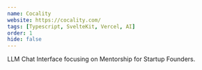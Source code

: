 ```yaml
---
name: Cocality
website: https://cocality.com/
tags: [Typescript, SvelteKit, Vercel, AI]
order: 1
hide: false
---
```

LLM Chat Interface focusing on Mentorship for Startup Founders. 